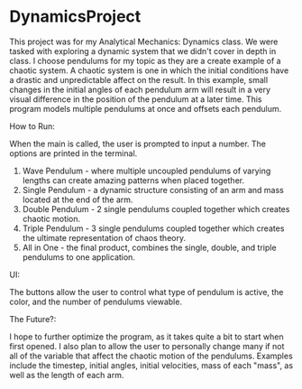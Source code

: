 # DynamicsProject
This project was for my Analytical Mechanics: Dynamics class. We were tasked with exploring a dynamic system that we didn't cover in depth in class. I choose pendulums for my topic as they are a create example of a chaotic system. A chaotic system is one in which the initial conditions have a drastic and unpredictable affect on the result. In this example, small changes in the initial angles of each pendulum arm will result in a very visual difference in the position of the pendulum at a later time. This program models multiple pendulums at once and offsets each pendulum. 

How to Run:

When the main is called, the user is prompted to input a number. The options are printed in the terminal.

1. Wave Pendulum - where multiple uncoupled pendulums of varying lengths can create amazing patterns when placed together.
2. Single Pendulum - a dynamic structure consisting of an arm and mass located at the end of the arm.
3. Double Pendulum - 2 single pendulums coupled together which creates chaotic motion.
4. Triple Pendulum - 3 single pendulums coupled together which creates the ultimate representation of chaos theory.
5. All in One - the final product, combines the single, double, and triple pendulums to one application. 
   
UI: 

The buttons allow the user to control what type of pendulum is active, the color, and the number of pendulums viewable. 

The Future?: 

I hope to further optimize the program, as it takes quite a bit to start when first opened. I also plan to allow the user to personally change many if not all of the variable that affect the chaotic motion of the pendulums. Examples include the timestep, initial angles, initial velocities, mass of each "mass", as well as the length of each arm. 
